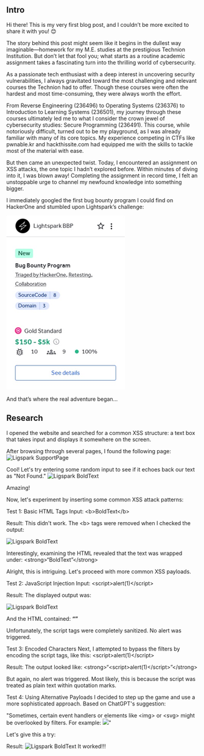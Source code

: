 ## Intro
Hi there! This is my very first blog post, and I couldn’t be more excited to share it with you! 😊

The story behind this post might seem like it begins in the dullest way imaginable—homework for my M.E. studies at the prestigious Technion Institution. But don’t let that fool you; what starts as a routine academic assignment takes a fascinating turn into the thrilling world of cybersecurity.

As a passionate tech enthusiast with a deep interest in uncovering security vulnerabilities, I always gravitated toward the most challenging and relevant courses the Technion had to offer. Though these courses were often the hardest and most time-consuming, they were always worth the effort.

From Reverse Engineering (236496) to Operating Systems (236376) to Introduction to Learning Systems (236501), my journey through these courses ultimately led me to what I consider the crown jewel of cybersecurity studies: Secure Programming (236491). This course, while notoriously difficult, turned out to be my playground, as I was already familiar with many of its core topics. My experience competing in CTFs like pwnable.kr and hackthissite.com had equipped me with the skills to tackle most of the material with ease.

But then came an unexpected twist. Today, I encountered an assignment on XSS attacks, the one topic I hadn’t explored before. Within minutes of diving into it, I was blown away! Completing the assignment in record time, I felt an unstoppable urge to channel my newfound knowledge into something bigger.

I immediately googled the first bug bounty program I could find on HackerOne and stumbled upon Lightspark’s challenge:

![Lightspark BugBounty](/assets/img/Lightspark-BugBounty.jpg)

And that’s where the real adventure began...

## Research
I opened the website and searched for a common XSS structure: a text box that takes input and displays it somewhere on the screen.

After browsing through several pages, I found the following page:
![Ligspark SupportPage](/assets/img/Ligspark-SupportPage.jpg)


Cool! Let's try entering some random input to see if it echoes back our text as "Not Found."
![Ligspark BoldText](/assets/img/Ligspark-NotFound.jpg)


Amazing!

Now, let's experiment by inserting some common XSS attack patterns:

Test 1: Basic HTML Tags
Input:
\<b\>BoldText\</b\>

Result:
This didn't work. The \<b\> tags were removed when I checked the output:

![Ligspark BoldText](/assets/img/Ligspark-BoldText.jpg)

Interestingly, examining the HTML revealed that the text was wrapped under:
\<strong\>“BoldText”\</strong\>

Alright, this is intriguing. Let's proceed with more common XSS payloads.

Test 2: JavaScript Injection
Input:
\<script\>alert(1)\</script\>

Result:
The displayed output was:

![Ligspark BoldText](/assets/img/Ligspark-Alert.jpg)

And the HTML contained:
<strong>“”</strong>

Unfortunately, the script tags were completely sanitized. No alert was triggered.

Test 3: Encoded Characters
Next, I attempted to bypass the filters by encoding the script tags, like this:
&lt;script&gt;alert(1)&lt;/script&gt;

Result:
The output looked like:
\<strong\>“\<script\>alert(1)\</script\>”\</strong\>

But again, no alert was triggered. Most likely, this is because the script was treated as plain text within quotation marks.

Test 4: Using Alternative Payloads
I decided to step up the game and use a more sophisticated approach. Based on ChatGPT's suggestion:

"Sometimes, certain event handlers or elements like \<img\> or \<svg\> might be overlooked by filters. For example:
<img src="x" onerror="alert(1)">"

Let's give this a try:


Result:
![Ligspark BoldText](/assets/img/Ligspark-XSS.jpg)
It worked!!!

